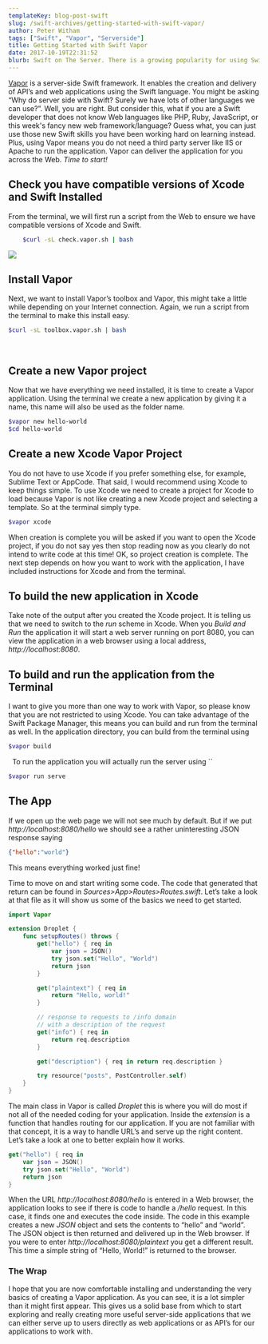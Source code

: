 ```yaml
---
templateKey: blog-post-swift
slug: /swift-archives/getting-started-with-swift-vapor/
author: Peter Witham
tags: ["Swift", "Vapor", "Serverside"]
title: Getting Started with Swift Vapor
date: 2017-10-19T22:31:52
blurb: Swift on The Server. There is a growing popularity for using Swift on the Web. Vapor is a popular framework for doing just that. I’ll take you from start to running in this tutorial.
---
```


[Vapor](https://github.com/vapor) is a server-side Swift framework. It enables the creation and delivery of API’s and web applications using the Swift language. You might be asking “Why do server side with Swift? Surely we have lots of other languages we can use?”. Well, you are right. But consider this, what if you are a Swift developer that does not know Web languages like PHP, Ruby, JavaScript, or this week's fancy new web framework/language? Guess what, you can just use those new Swift skills you have been working hard on learning instead. Plus, using Vapor means you do not need a third party server like IIS or Apache to run the application. Vapor can deliver the application for you across the Web. _Time to start!_

## Check you have compatible versions of Xcode and Swift Installed

From the terminal, we will first run a script from the Web to ensure we have compatible versions of Xcode and Swift.

``` bash
    $curl -sL check.vapor.sh | bash
```

![](https://peterwitham.com/wp-content/uploads/2017/10/Terminal-Vapor-Check-Script.png)

## Install Vapor

Next, we want to install Vapor’s toolbox and Vapor, this might take a little while depending on your Internet connection. Again, we run a script from the terminal to make this install easy.

``` bash
$curl -sL toolbox.vapor.sh | bash
```
 

## Create a new Vapor project

Now that we have everything we need installed, it is time to create a Vapor application. Using the terminal we create a new application by giving it a name, this name will also be used as the folder name.

``` bash
$vapor new hello-world
$cd hello-world
```

## Create a new Xcode Vapor Project

You do not have to use Xcode if you prefer something else, for example, Sublime Text or AppCode. That said, I would recommend using Xcode to keep things simple. To use Xcode we need to create a project for Xcode to load because Vapor is not like creating a new Xcode project and selecting a template. So at the terminal simply type.

``` bash
$vapor xcode
```

When creation is complete you will be asked if you want to open the Xcode project, if you do not say yes then stop reading now as you clearly do not intend to write code at this time! OK, so project creation is complete. The next step depends on how you want to work with the application, I have included instructions for Xcode and from the terminal.

## To build the new application in Xcode

Take note of the output after you created the Xcode project. It is telling us that we need to switch to the _run_ scheme in Xcode. When you _Build and Run_ the application it will start a web server running on port 8080, you can view the application in a web browser using a local address, _http://localhost:8080_.

## To build and run the application from the Terminal

I want to give you more than one way to work with Vapor, so please know that you are not restricted to using Xcode. You can take advantage of the Swift Package Manager, this means you can build and run from the terminal as well. In the application directory, you can build from the terminal using

``` bash
$vapor build
```

  To run the application you will actually run the server using ``

``` bash
$vapor run serve
```
## The App

If we open up the web page we will not see much by default. But if we put _http://localhost:8080/hello_ we should see a rather uninteresting JSON response saying

``` json
{"hello":"world"}
```

This means everything worked just fine!

Time to move on and start writing some code. The code that generated that return can be found in _Sources>App>Routes>Routes.swift_. Let’s take a look at that file as it will show us some of the basics we need to get started.

``` swift
import Vapor

extension Droplet {
    func setupRoutes() throws {
        get("hello") { req in
            var json = JSON()
            try json.set("Hello", "World")
            return json
        }

        get("plaintext") { req in
            return "Hello, world!"
        }

        // response to requests to /info domain
        // with a description of the request
        get("info") { req in
            return req.description
        }

        get("description") { req in return req.description }

        try resource("posts", PostController.self)
    }
}
```

The main class in Vapor is called _Droplet_ this is where you will do most if not all of the needed coding for your application. Inside the _extension_ is a function that handles routing for our application. If you are not familiar with that concept, it is a way to handle URL’s and serve up the right content. Let’s take a look at one to better explain how it works.

``` swift
get("hello") { req in
    var json = JSON()
    try json.set("Hello", "World")
    return json
}
```

When the URL _http://localhost:8080/hello_ is entered in a Web browser, the application looks to see if there is code to handle a _/hello_ request. In this case, it finds one and executes the code inside. The code in this example creates a new _JSON_ object and sets the contents to “hello” and “world”. The JSON object is then returned and delivered up in the Web browser. If you were to enter _http://localhost:8080/plaintext_ you get a different result. This time a simple string of “Hello, World!” is returned to the browser.

### The Wrap

I hope that you are now comfortable installing and understanding the very basics of creating a Vapor application. As you can see, it is a lot simpler than it might first appear. This gives us a solid base from which to start exploring and really creating more useful server-side applications that we can either serve up to users directly as web applications or as API’s for our applications to work with.
